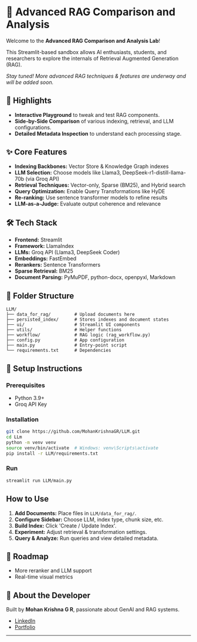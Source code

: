 # 🔬 Advanced RAG Comparison and Analysis

Welcome to the **Advanced RAG Comparison and Analysis Lab**! 

This Streamlit-based sandbox allows AI enthusiasts, students, and researchers to explore the internals of Retrieval Augmented Generation (RAG).


<i>Stay tuned! More advanced RAG techniques & features are underway and will be added soon.</i>



## 🚀 Highlights

* **Interactive Playground** to tweak and test RAG components.
* **Side-by-Side Comparison** of various indexing, retrieval, and LLM configurations.
* **Detailed Metadata Inspection** to understand each processing stage.

## ✨ Core Features

* **Indexing Backbones:** Vector Store & Knowledge Graph indexes
* **LLM Selection:** Choose models like Llama3, DeepSeek-r1-distill-llama-70b (via Groq API)
* **Retrieval Techniques:** Vector-only, Sparse (BM25), and Hybrid search
* **Query Optimization:** Enable Query Transformations like HyDE
* **Re-ranking:** Use sentence transformer models to refine results
* **LLM-as-a-Judge:** Evaluate output coherence and relevance

## 🛠️ Tech Stack

* **Frontend:** Streamlit
* **Framework:** LlamaIndex
* **LLMs:** Groq API (Llama3, DeepSeek Coder)
* **Embeddings:** FastEmbed
* **Rerankers:** Sentence Transformers
* **Sparse Retrieval:** BM25
* **Document Parsing:** PyMuPDF, python-docx, openpyxl, Markdown

## 📁 Folder Structure

```
LLM/
├── data_for_rag/         # Upload documents here
├── persisted_index/      # Stores indexes and document states
├── ui/                   # Streamlit UI components
├── utils/                # Helper functions
├── workflow/             # RAG logic (rag_workflow.py)
├── config.py             # App configuration
├── main.py               # Entry-point script
└── requirements.txt      # Dependencies
```

## 🚀 Setup Instructions

### Prerequisites

* Python 3.9+
* Groq API Key

### Installation

```bash
git clone https://github.com/MohanKrishnaGR/LLM.git
cd LLm
python -m venv venv
source venv/bin/activate  # Windows: venv\Scripts\activate
pip install -r LLM/requirements.txt
```

### Run

```bash
streamlit run LLM/main.py
```

## How to Use

1. **Add Documents:** Place files in `LLM/data_for_rag/`.
2. **Configure Sidebar:** Choose LLM, index type, chunk size, etc.
3. **Build Index:** Click 'Create / Update Index'.
4. **Experiment:** Adjust retrieval & transformation settings.
5. **Query & Analyze:** Run queries and view detailed metadata.

## 🌱 Roadmap

* More reranker and LLM support
* Real-time visual metrics

## 👤 About the Developer

Built by **Mohan Krishna G R**, passionate about GenAI and RAG systems.

* [LinkedIn](https://www.linkedin.com/in/grmk/)
* [Portfolio](https://mohankrishnagr.github.io/)

---